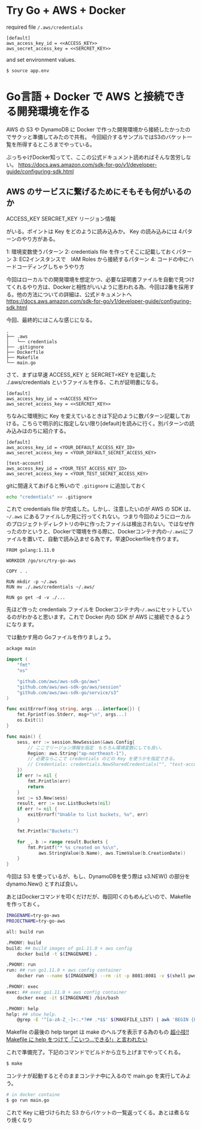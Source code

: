 # Try Go + AWS + Docker

required file ```/.aws/credentials```

```
[default]
aws_access_key_id = <<ACCESS_KEY>>
aws_secret_access_key = <<SERCRET_KEY>>
```

and set environment values.

```bash
$ source app.env
```

# Go言語 + Docker で AWS と接続できる開発環境を作る

AWS の S3 や DynamoDB に Docker で作った開発環境から接続したかったのでサクッと準備してみたので共有。
今回紹介するサンプルではS3のバケット一覧を所得するところまでやっている。

ぶっちゃけDocker知ってて、ここの公式ドキュメント読めればそんな苦労しない。
https://docs.aws.amazon.com/sdk-for-go/v1/developer-guide/configuring-sdk.html

## AWS のサービスに繋げるためにそもそも何がいるのか

ACCESS_KEY
SERCRET_KEY
リージョン情報

がいる。ポイントは Key をどのように読み込みか。
Key の読み込みには 4パターンのやり方がある。

1: 環境変数使うパターン
2: credentials file を作ってそこに記載しておくパターン
3: EC2インスタンスで　IAM Roles から接続するパターン
4: コードの中にハードコーディングしちゃうやり方

今回はローカルでの開発環境を想定かつ、必要な証明書ファイルを自動で見つけてくれるやり方は、Dockerと相性がいいように思われる為、今回は2番を採用する。他の方法についての詳細は、公式ドキュメントへ
https://docs.aws.amazon.com/sdk-for-go/v1/developer-guide/configuring-sdk.html


今回、最終的にはこんな感じになる。

```
.
├── .aws
│   └── credentials
├── .gitignore
├── Dockerfile
├── Makefile
└── main.go
```

さて、まずは早速 ACCESS_KEY と SERCRET=KEY を記載した ./.aws/credentials というファイルを作る、これが証明書になる。

```
[default]
aws_access_key_id = <<ACCESS_KEY>>
aws_secret_access_key = <<SERCRET_KEY>>
```

ちなみに環境別に Key を変えているときは下記のように数パターン記載しておける。こちらで明示的に指定しない限り[default]を読みに行く。別パターンの読み込みはのちに紹介する。

```
[default]
aws_access_key_id = <YOUR_DEFAULT_ACCESS_KEY_ID>
aws_secret_access_key = <YOUR_DEFAULT_SECRET_ACCESS_KEY>

[test-account]
aws_access_key_id = <YOUR_TEST_ACCESS_KEY_ID>
aws_secret_access_key = <YOUR_TEST_SECRET_ACCESS_KEY>
```

gitに間違えてあげると怖いので ```.gitignore``` に追加しておく

```bash
echo "credentials" >> .gitignore
```

これで credentials file が完成した。しかし、注意したいのが AWS の SDK は、```~/.aws``` にあるファイルしか見に行ってくれない。つまり今回のようにローカルのプロジェクトディレクトリの中に作ったファイルは検出されない。ではなぜ作ったのかというと、Dockerで環境を作る際に、Dockerコンテナ内の```~/.aws```にファイルを置いて、自動で読み込ませる為です。早速Dockerfileを作ります。

```
FROM golang:1.11.0

WORKDIR /go/src/try-go-aws

COPY . .

RUN mkdir -p ~/.aws
RUN mv ./.aws/credentials ~/.aws/

RUN go get -d -v ./...
```

先ほど作った credentials ファイルを Dockerコンテナ内```~/.aws```にセットしているのがわかると思います。これで Docker 内の SDK が AWS に接続できるようになります。

では動かす用の Goファイルを作りましょう。

```go
ackage main

import (
	"fmt"
	"os"

	"github.com/aws/aws-sdk-go/aws"
	"github.com/aws/aws-sdk-go/aws/session"
	"github.com/aws/aws-sdk-go/service/s3"
)

func exitErrorf(msg string, args ...interface{}) {
	fmt.Fprintf(os.Stderr, msg+"\n", args...)
	os.Exit(1)
}

func main() {
	sess, err := session.NewSession(&aws.Config{
        // ここでリージョン情報を指定　もちろん環境変数にしても良い。
        Region: aws.String("ap-northeast-1"),
        // 必要ならここで credentials のどの Key を使うかを指定できる。
        // Credentials: credentials.NewSharedCredentials("", "test-account"),
	})
	if err != nil {
		fmt.Println(err)
		return
	}
	svc := s3.New(sess)
	result, err := svc.ListBuckets(nil)
	if err != nil {
		exitErrorf("Unable to list buckets, %v", err)
	}

	fmt.Println("Buckets:")

	for _, b := range result.Buckets {
		fmt.Printf("* %s created on %s\n",
			aws.StringValue(b.Name), aws.TimeValue(b.CreationDate))
	}
}
```

今回は S3 を使っているが、もし、DynamoDBを使う際は s3.NEW() の部分を dynamo.New() とすれば良い。


あとはDockerコマンドを叩くだけだが、毎回叩くのもめんどいので、Makefileを作っておく。

```bash
IMAGENAME=try-go-aws
PROJECTNAME=try-go-aws

all: build run

.PHONY: build
build: ## build images of go1.11.0 + aws config
	docker build -t $(IMAGENAME) .

.PHONY: run
run: ## run go1.11.0 + aws config container
	docker run --name $(IMAGENAME) --rm -it -p 8081:8081 -v $(shell pwd):/go/src/${PROJECTNAME} $(IMAGENAME) bash

.PHONY: exec
exec: ## exec go1.11.0 + aws config container
	docker exec -it $(IMAGENAME) /bin/bash

.PHONY: help
help: ## show help.
	@grep -E '^[a-zA-Z_-]+:.*?## .*$$' $(MAKEFILE_LIST) | awk 'BEGIN {FS = ":.*?## "}; {printf "\033[36m%-20s\033[0m %s\n", $$1, $$2}'
```

Makefile の最後の help target は make のヘルプを表示する為のもの
[超小技!! Makefile に help をつけて「こいつ...できる!」と言われたい](https://qiita.com/po3rin/items/7875ef9db5ca994ff762)

これで準備完了。下記のコマンドでビルドから立ち上げまでやってくれる。

```bash
$ make
```

コンテナが起動するとそのままコンテナ中に入るので main.go を実行してみよう。

```bash
# in docker containe
$ go run main.go
```

これで Key に紐づけられた S3 からバケットの一覧返ってくる。あとは煮るなり焼くなり

